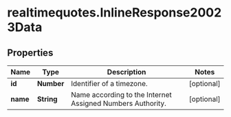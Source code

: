 # realtimequotes.InlineResponse20023Data

## Properties

Name | Type | Description | Notes
------------ | ------------- | ------------- | -------------
**id** | **Number** | Identifier of a timezone. | [optional] 
**name** | **String** | Name according to the Internet Assigned Numbers Authority. | [optional] 


